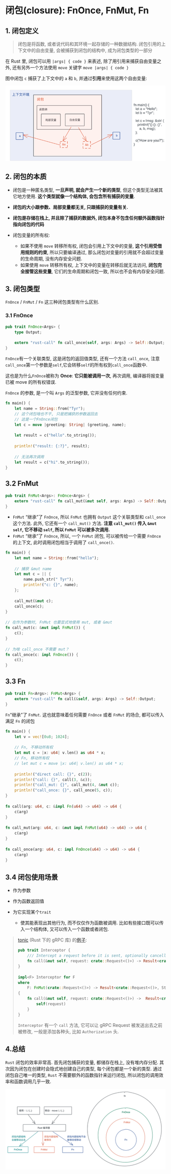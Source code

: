# 闭包(closure): FnOnce, FnMut, Fn

## 1. 闭包定义

> 闭包是将函数, 或者说代码和其环境一起存储的一种数据结构. 闭包引用的上下文中的自由变量, 会被捕获到闭包的结构中, 成为闭包类型的一部分

在 Rust 里, 闭包可以用 `|args| { code }` 来表述, 除了用引用来捕获自由变量之外, 还有另外一个方法使用 `move` 关键字 `move |args| { code }`

图中闭包 `c` 捕获了上下文中的 `a` 和 `b`, 并通过**引用**来使用这两个自由变量:

![image-20230114213128033](../assets/202301142131136.png)

## 2. 闭包的本质

- 闭包是一种匿名类型, **一旦声明, 就会产生一个新的类型**, 但这个类型无法被其它地方使用. **这个类型就像一个结构体, 会包含所有捕获的变量**.

- **闭包的大小跟参数、局部变量都无关, 只跟捕获的变量有关.**

- **闭包是存储在栈上, 并且除了捕获的数据外, 闭包本身不包含任何额外函数指针指向闭包的代码**

- 闭包变量的所有权:
  - 如果不使用 `move` 转移所有权, 闭包会引用上下文中的变量, **这个引用受借用规则的约束**, 所以只要编译通过, 那么闭包对变量的引用就不会超过变量的生命周期, 没有内存安全问题.
  - 如果使用 `move` 转移所有权, 上下文中的变量在转移后就无法访问, **闭包完全接管这些变量**, 它们的生命周期和闭包一致, 所以也不会有内存安全问题.

## 3. 闭包类型

`FnOnce` / `FnMut` / `Fn` 这三种闭包类型有什么区别.

### 3.1 FnOnce

```rust
pub trait FnOnce<Args> {
    type Output;
    
    extern "rust-call" fn call_once(self, args: Args) -> Self::Output;
}
```

`FnOnce`有一个关联类型, 这是闭包的返回值类型, 还有一个方法 `call_once`, 注意`call_once`第一个参数是`self`,它会转移`self`的所有权到`call_once`函数中.

这也是为什么`FnOnce`被称为 **Once**: **它只能被调用一次**, 再次调用, 编译器将报变量已被 move 的所有权错误.

`FnOnce` 的参数, 是一个叫 `Args` 的泛型参数, 它并没有任何约束.

```rust
fn main() {
    let name = String::from("Tyr");
    // 这个闭包啥也不干, 只是把捕获的参数返回去
    // 这是一个FnOnce闭包
    let c = move |greeting: String| (greeting, name);

    let result = c("hello".to_string());

    println!("result: {:?}", result);

    // 无法再次调用
    let result = c("hi".to_string());
}
```

## 3.2 FnMut

```rust
pub trait FnMut<Args>: FnOnce<Args> {
    extern "rust-call" fn call_mut(&mut self, args: Args) -> Self::Output;
}
```

- `FnMut` “继承”了 `FnOnce`, 所以 `FnMut` 也拥有 `Output` 这个关联类型和 `call_once` 这个方法. 此外, 它还有一个 `call_mut()` 方法. **注意 `call_mut()` 传入 `&mut self`, 它不移动 `self`, 所以 `FnMut` 可以被多次调用.**
- `FnMut` “继承”了 `FnOnce`, 所以, 一个 `FnMut` 闭包, 可以被传给一个需要 `FnOnce` 的上下文, 此时调用闭包相当于调用了 `call_once()`.

```rust
fn main() {
    let mut name = String::from("hello");
  
    // 捕获 &mut name
    let mut c = || {
        name.push_str(" Tyr");
        println!("c: {}", name);
    };

    call_mut(&mut c);
    call_once(c);
}

// 在作为参数时, FnMut 也要显式地使用 mut, 或者 &mut
fn call_mut(c: &mut impl FnMut()) {
    c();
}

// 为啥 call_once 不需要 mut？
fn call_once(c: impl FnOnce()) {
    c();
}
```

## 3.3 Fn

```rust
pub trait Fn<Args>: FnMut<Args> {
    extern "rust-call" fn call(&self, args: Args) -> Self::Output;
}
```

`Fn`“继承”了 `FnMut`. 这也就意味着任何需要 `FnOnce` 或者 `FnMut` 的场合, 都可以传入满足 `Fn` 的闭包

```rust
fn main() {
    let v = vec![0u8; 1024];

    // Fn, 不移动所有权
    let mut c = |x: u64| v.len() as u64 * x;
    // Fn, 移动所有权
    // let mut c = move |x: u64| v.len() as u64 * x;

    println!("direct call: {}", c(2));
    println!("call: {}", call(3, &c));
    println!("call_mut: {}", call_mut(4, &mut c));
    println!("call_once: {}", call_once(5, c));
}

fn call(arg: u64, c: &impl Fn(u64) -> u64) -> u64 {
    c(arg)
}

fn call_mut(arg: u64, c: &mut impl FnMut(u64) -> u64) -> u64 {
    c(arg)
}

fn call_once(arg: u64, c: impl FnOnce(u64) -> u64) -> u64 {
    c(arg)
}
```

## 3.4 闭包使用场景

- 作为参数

- 作为函数返回值

- 为它实现某个`trait`

  - 使其能表现出其他行为, 而不仅仅作为函数被调用. 比如有些接口既可以传入一个结构体, 又可以传入一个函数或者闭包.

> [tonic](https://github.com/hyperium/tonic) (Rust 下的 gRPC 库) 的[例子](https://docs.rs/tonic/0.5.2/src/tonic/service/interceptor.rs.html#41-53):
>
> ```rust
> pub trait Interceptor {
>     /// Intercept a request before it is sent, optionally cancelling it.
>     fn call(&mut self, request: crate::Request<()>) -> Result<crate::Request<()>, Status>;
> }
> 
> impl<F> Interceptor for F
> where
>     F: FnMut(crate::Request<()>) -> Result<crate::Request<()>, Status>,
> {
>     fn call(&mut self, request: crate::Request<()>) ->  Result<crate::Request<()>, Status> {
>         self(request)
>     }
> }
> ```
>
> `Interceptor` 有一个 `call` 方法, 它可以让 gRPC Request 被发送出去之前被修改, 一般是添加各种头, 比如 `Authorization` 头.

## 4.总结

`Rust` 闭包的效率非常高. 首先闭包捕获的变量, 都储存在栈上, 没有堆内存分配. 其次因为闭包在创建时会隐式地创建自己的类型, 每个闭包都是一个新的类型. 通过闭包自己唯一的类型, `Rust` 不需要额外的函数指针来运行闭包, 所以闭包的调用效率和函数调用几乎一致.

![image-20221105162134886](../assets/202211051621413.png)